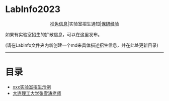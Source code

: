 # LabInfo2023

<div align=center> 
<a href=../README.md>推免信息</a>|实验室招生通知|<a href=../experience/README.md>保研经验</a>
</div>


如果有实验室招生的扩散信息，可以在这里发布。

(请在LabInfo文件夹内新创建一个md来具体描述招生信息，并在此处更新目录)



---

# 目录

- [xxx实验室招生示例](./README.md)
- [大连理工大学张雪涛老师](./dlut_zxt.md)